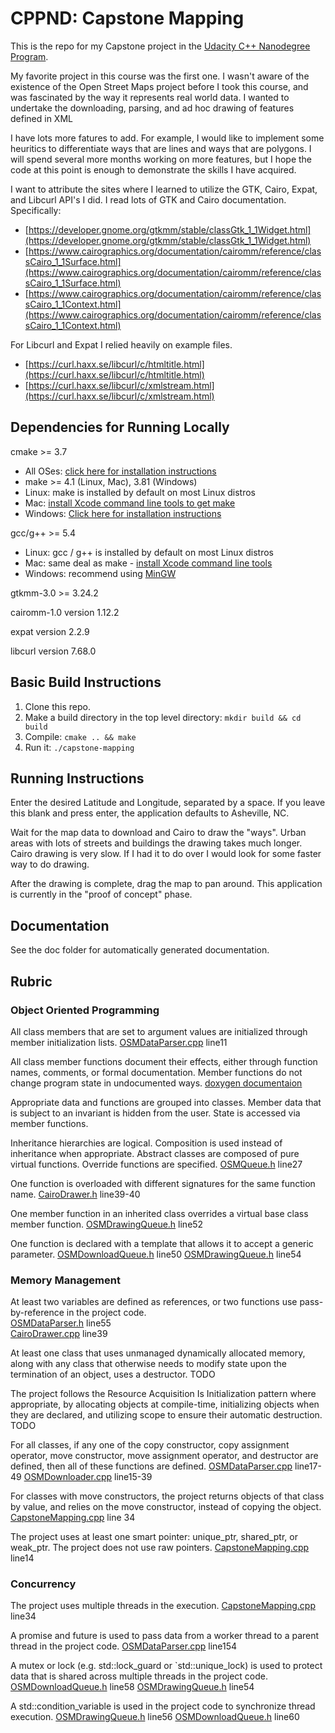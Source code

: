 ﻿# CPPND: Capstone Mapping

This is the repo for my Capstone project in the [Udacity C++ Nanodegree Program](https://www.udacity.com/course/c-plus-plus-nanodegree--nd213).

My favorite project in this course was the first one. I wasn't aware of the existence of the Open Street Maps project before I took this course, and was fascinated by the way it represents real world data. I wanted to undertake the downloading,  parsing, and ad hoc drawing of features defined in XML

I have lots more fatures to add. For example, I would like to implement some heuritics to differentiate ways that are lines and ways that are polygons. I will spend several more months working on more features, but I hope the code at this point is enough to demonstrate the skills I have acquired. 

I want to attribute the sites where I learned to utilize the GTK, Cairo, Expat, and Libcurl API's I did. I read lots of GTK and Cairo documentation. 
Specifically:

 - [https://developer.gnome.org/gtkmm/stable/classGtk_1_1Widget.html](https://developer.gnome.org/gtkmm/stable/classGtk_1_1Widget.html)
 - [https://www.cairographics.org/documentation/cairomm/reference/classCairo_1_1Surface.html](https://www.cairographics.org/documentation/cairomm/reference/classCairo_1_1Surface.html)
 - [https://www.cairographics.org/documentation/cairomm/reference/classCairo_1_1Context.html](https://www.cairographics.org/documentation/cairomm/reference/classCairo_1_1Context.html)

For Libcurl and Expat I relied heavily on example files. 

 - [https://curl.haxx.se/libcurl/c/htmltitle.html](https://curl.haxx.se/libcurl/c/htmltitle.html)
 - [https://curl.haxx.se/libcurl/c/xmlstream.html](https://curl.haxx.se/libcurl/c/xmlstream.html)

## Dependencies for Running Locally
  cmake >= 3.7
 * All OSes: [click here for installation instructions](https://cmake.org/install/)
 * make >= 4.1 (Linux, Mac), 3.81 (Windows)
 * Linux: make is installed by default on most Linux distros
 * Mac: [install Xcode command line tools to get make](https://developer.apple.com/xcode/features/)
 * Windows: [Click here for installation instructions](http://gnuwin32.sourceforge.net/packages/make.htm)

 gcc/g++ >= 5.4
 * Linux: gcc / g++ is installed by default on most Linux distros
 * Mac: same deal as make - [install Xcode command line tools](https://developer.apple.com/xcode/features/)
 * Windows: recommend using [MinGW](http://www.mingw.org/)



 gtkmm-3.0 >= 3.24.2

cairomm-1.0 version 1.12.2

expat version 2.2.9

libcurl version 7.68.0

## Basic Build Instructions

1. Clone this repo.
2. Make a build directory in the top level directory: `mkdir build && cd build`
3. Compile: `cmake .. && make`
4. Run it:  `./capstone-mapping`


## Running Instructions
Enter the desired Latitude and Longitude, separated by a space. If you leave this blank and press enter, the application defaults to Asheville, NC. 

Wait for the map data to download and Cairo to draw the "ways". Urban areas with lots of streets and buildings the drawing takes much longer. Cairo drawing is very slow. If I had it to do over I would look for some faster way to do drawing.

After the drawing is complete, drag the map to pan around. This application is currently in the "proof of concept" phase. 

## Documentation
See the doc folder for automatically generated documentation. 

## Rubric
### Object Oriented Programming

All class members that are set to argument values are initialized through member initialization lists.
 [OSMDataParser.cpp](src/OSMDataParser.cpp#L11) line11

All class member functions document their effects, either through function names, comments, or formal documentation. Member functions do not change program state in undocumented ways.
[doxygen documentaion](doc/html/functions.html)

Appropriate data and functions are grouped into classes. Member data that is subject to an invariant is hidden from the user. State is accessed via member functions.


Inheritance hierarchies are logical. Composition is used instead of inheritance when appropriate. Abstract classes are composed of pure virtual functions. Override functions are specified.
 [OSMQueue.h](include/OSMQueue.h#L27) line27


One function is overloaded with different signatures for the same function name.
 [CairoDrawer.h](include/CairoDrawer.h#L39-40) line39-40

One member function in an inherited class overrides a virtual base class member function.
 [OSMDrawingQueue.h](include/OSMDrawingQueue.h#L52) line52

One function is declared with a template that allows it to accept a generic parameter.
 [OSMDownloadQueue.h](include/OSMDownloadQueue.h#L50) line50
  [OSMDrawingQueue.h](include/OSMDrawingQueue.h#L54) line54

### Memory Management

At least two variables are defined as references, or two functions use pass-by-reference in the project code.  
 [OSMDataParser.h](include/OSMDataParser.h#L55) line55  
  [CairoDrawer.cpp](src/CairoDrawer.cpp#L39) line39

At least one class that uses unmanaged dynamically allocated memory, along with any class that otherwise needs to modify state upon the termination of an object, uses a destructor.
TODO

The project follows the Resource Acquisition Is Initialization pattern where appropriate, by allocating objects at compile-time, initializing objects when they are declared, and utilizing scope to ensure their automatic destruction.
TODO

For all classes, if any one of the copy constructor, copy assignment operator, move constructor, move assignment operator, and destructor are defined, then all of these functions are defined.
 [OSMDataParser.cpp](src/OSMDataParser.cpp#L17-49) line17-49
  [OSMDownloader.cpp](src/OSMDownloader.cpp#L15-39) line15-39

For classes with move constructors, the project returns objects of that class by value, and relies on the move constructor, instead of copying the object.
 [CapstoneMapping.cpp](src/CapstoneMapping.cpp#L34) line 34

The project uses at least one smart pointer: unique_ptr, shared_ptr, or weak_ptr. The project does not use raw pointers.
 [CapstoneMapping.cpp](src/CapstoneMapping.cpp) line14

### Concurrency
The project uses multiple threads in the execution.
 [CapstoneMapping.cpp](src/CapstoneMapping.cpp) line34
 
A promise and future is used to pass data from a worker thread to a parent thread in the project code.
 [OSMDataParser.cpp](src/OSMDataParser.cpp#L154) line154
 
A mutex or lock (e.g. std::lock_guard or `std::unique_lock) is used to protect data that is shared across multiple threads in the project code.
 [OSMDownloadQueue.h](include/OSMDownloadQueue.h#L58) line58
  [OSMDrawingQueue.h](include/OSMDrawingQueue.h#L54) line54
  
A std::condition_variable is used in the project code to synchronize thread execution.
 [OSMDrawingQueue.h](include/OSMDrawingQueue.h#L56) line56
  [OSMDownloadQueue.h](include/OSMDownloadQueue.h#L60) line60

